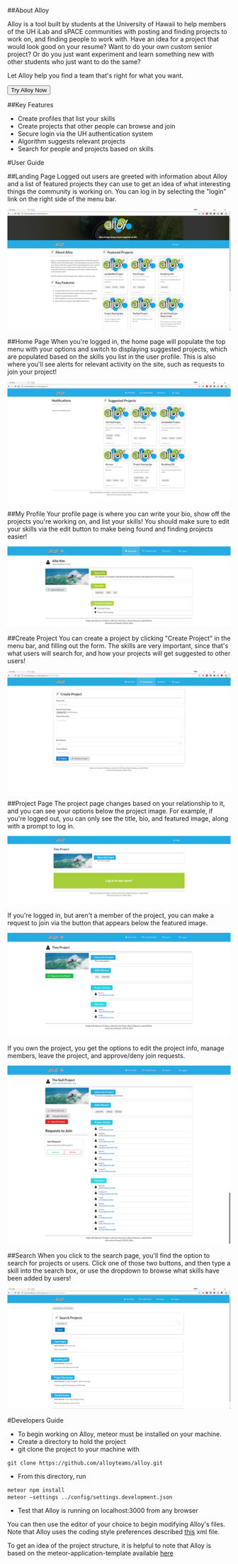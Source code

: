 ##About Alloy

Alloy is a tool built by students at the University of Hawaii to help members of the UH iLab and sPACE communities with posting and finding projects to work on, and finding people to work with. Have an idea for a project that would look good on your resume? Want to do your own custom senior project? Or do you just want experiment and learn something new with other students who just want to do the same?

Let Alloy help you find a team that's right for what you want.

<form action="http://alloytestdeployrv.meteorapp.com/">
  <input type="submit" value="Try Alloy Now" / >
</form>

##Key Features
* Create profiles that list your skills
* Create projects that other people can browse and join
* Secure login via the UH authentication system
* Algorithm suggests relevant projects
* Search for people and projects based on skills


#User Guide

##Landing Page
Logged out users are greeted with information about Alloy and a list of featured projects they can use to get an idea of what interesting things the community is working on. You can log in by selecting the "login" link on the right side of the menu bar.

![](/doc/logged-out-home.png)

##Home Page
When you're logged in, the home page will populate the top menu with your options and switch to displaying suggested projects, which are populated based on the skills you list in the user profile. This is also where you'll see alerts for relevant activity on the site, such as requests to join your project!

![](/doc/logged-in-home.png)

##My Profile
Your profile page is where you can write your bio, show off the projects you're working on, and list your skills! You should make sure to edit your skills via the edit button to make being found and finding projects easier!

![](/doc/user-profile-final.png)

##Create Project
You can create a project by clicking "Create Project" in the menu bar, and filling out the form. The skills are very important, since that's what users will search for, and how your projects will get suggested to other users!

![](/doc/create-project.png)

##Project Page
The project page changes based on your relationship to it, and you can see your options below the project image. For example, if you're logged out, you can only see the title, bio, and featured image, along with a prompt to log in.

![](/doc/logged-out-project.png)

If you're logged in, but aren't a member of the project, you can make a request to join via the button that appears below the featured image.

![](/doc/project-join-request2-final.png)

If you own the project, you get the options to edit the project info, manage members, leave the project, and approve/deny join requests.

![](/doc/profject-profile-final.png)

##Search
When you click to the search page, you'll find the option to search for projects or users. Click one of those two buttons, and then type a skill into the search box, or use the dropdown to browse what skills have been added by users!

![](/doc/search-final.png)      


#Developers Guide
* To begin working on Alloy, meteor must be installed on your machine.
* Create a directory to hold the project
* git clone the project to your machine with
```
git clone https://github.com/alloyteams/alloy.git
```
* From this directory, run
```
meteor npm install
meteor —settings ../config/settings.development.json
```
* Test that Alloy is running on localhost:3000 from any browser

You can then use the editor of your choice to begin modifying Alloy's files. Note that Alloy uses the coding style preferences described [this](http://courses.ics.hawaii.edu/ics314f16/morea/development-environments/ics-se-code-style.xml) xml file.

To get an idea of the project structure, it is helpful to note that Alloy is based on the meteor-application-template available [here](https://ics-software-engineering.github.io/meteor-application-template/)  
